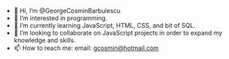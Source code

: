 - 👋 Hi, I’m @GeorgeCosminBarbulescu
- 👀 I’m interested in programming.
- 🌱 I’m currently learning JavaScript, HTML, CSS, and bit of SQL.
- 💞️ I’m looking to collaborate on JavaScript projects in order to expand my knowledge and skills.
- 📫 How to reach me: email: gcosmin@hotmail.com

<!---
GeorgeCosminBarbulescu/GeorgeCosminBarbulescu is a ✨ special ✨ repository because its `README.md` (this file) appears on your GitHub profile.
You can click the Preview link to take a look at your changes.
--->

